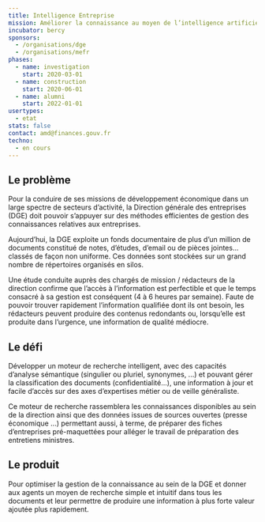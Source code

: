 ```yaml
---
title: Intelligence Entreprise
mission: Améliorer la connaissance au moyen de l’intelligence artificielle
incubator: bercy
sponsors:
  - /organisations/dge
  - /organisations/mefr
phases:
  - name: investigation
    start: 2020-03-01
  - name: construction
    start: 2020-06-01
  - name: alumni
    start: 2022-01-01
usertypes:
  - etat
stats: false
contact: amd@finances.gouv.fr
techno:
  - en cours
---
```

## Le problème 

Pour la conduire de ses missions de développement économique dans un large spectre de secteurs d’activité, 
la Direction générale des entreprises (DGE) doit pouvoir s’appuyer sur des méthodes efficientes de 
gestion des connaissances relatives aux entreprises.

Aujourd’hui, la DGE exploite un fonds documentaire de plus d’un million de documents constitué de notes, 
d’études, d’email ou de pièces jointes... classés de façon non uniforme. Ces données sont stockées 
sur un grand nombre de répertoires organisés en silos.

Une étude conduite auprès des chargés de mission / rédacteurs de la direction confirme que 
l’accès à l’information est perfectible et que le temps consacré à sa gestion est conséquent (4 à 6 heures par semaine). 
Faute de pouvoir trouver rapidement l’information qualifiée dont ils ont besoin, les rédacteurs peuvent 
produire des contenus redondants ou, lorsqu’elle est produite dans l’urgence, une information de qualité médiocre.

## Le défi 

Développer un moteur de recherche intelligent, avec des capacités d’analyse sémantique
(singulier ou pluriel, synonymes, ...) et pouvant gérer la classification des documents (confidentialité...), 
une information à jour et facile d’accès sur des axes d’expertises métier ou de veille généraliste.

Ce moteur de recherche rassemblera les connaissances disponibles au sein de la direction 
ainsi que des données issues de sources ouvertes (presse économique ...) permettant aussi, à terme, 
de préparer des fiches d’entreprises pré-maquettées pour alléger le travail de préparation des entretiens ministres.


## Le produit

Pour optimiser la gestion de la connaissance au sein de la DGE et donner aux agents un moyen de recherche simple 
et intuitif dans tous les documents et leur permettre de produire une information à plus forte valeur ajoutée plus rapidement.
